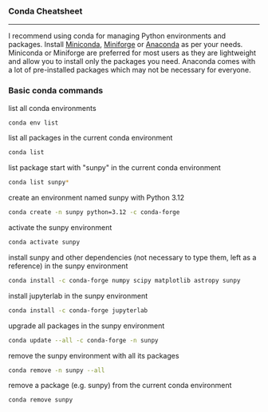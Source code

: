 ### Conda Cheatsheet
---
I recommend using conda for managing Python environments and packages. Install [Miniconda](https://docs.conda.io/en/latest/miniconda.html), [Miniforge](https://github.com/conda-forge/miniforge) or [Anaconda](https://www.anaconda.com/products/distribution) as per your needs. Miniconda or Miniforge are preferred for most users as they are lightweight and allow you to install only the packages you need. Anaconda comes with a lot of pre-installed packages which may not be necessary for everyone.

### Basic conda commands
list all conda environments
```bash
conda env list
```

list all packages in the current conda environment
```bash
conda list
```

list package start with "sunpy" in the current conda environment
```bash
conda list sunpy*
```

create an environment named sunpy with Python 3.12
```bash
conda create -n sunpy python=3.12 -c conda-forge
```

activate the sunpy environment
```bash
conda activate sunpy
```

install sunpy and other dependencies (not necessary to type them, left as a reference) in the sunpy environment
```bash
conda install -c conda-forge numpy scipy matplotlib astropy sunpy
```

install jupyterlab in the sunpy environment
```bash
conda install -c conda-forge jupyterlab
```

upgrade all packages in the sunpy environment
```bash
conda update --all -c conda-forge -n sunpy
```

remove the sunpy environment with all its packages
```bash
conda remove -n sunpy --all
```

remove a package (e.g. sunpy) from the current conda environment
```bash
conda remove sunpy
```